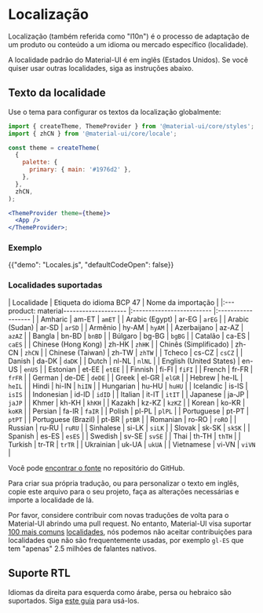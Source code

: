 # Localização

<p class="description">Localização (também referida como "l10n") é o processo de adaptação de um produto ou conteúdo a um idioma ou mercado específico (localidade).</p>

A localidade padrão do Material-UI é em inglês (Estados Unidos). Se você quiser usar outras localidades, siga as instruções abaixo.

## Texto da localidade

Use o tema para configurar os textos da localização globalmente:

```jsx
import { createTheme, ThemeProvider } from '@material-ui/core/styles';
import { zhCN } from '@material-ui/core/locale';

const theme = createTheme(
  {
    palette: {
      primary: { main: '#1976d2' },
    },
  },
  zhCN,
);

<ThemeProvider theme={theme}>
  <App />
</ThemeProvider>;
```

### Exemplo

{{"demo": "Locales.js", "defaultCodeOpen": false}}

### Localidades suportadas

| Localidade | Etiqueta do idioma BCP 47 | Nome da importação |
|:---
product: material-------------------- |:------------------------- |:------------------ |
| Amharic | am-ET | `amET` |
| Arabic (Egypt) | ar-EG | `arEG` |
| Arabic (Sudan) | ar-SD | `arSD` |
| Armênio | hy-AM | `hyAM` |
| Azerbaijano | az-AZ | `azAZ` |
| Bangla | bn-BD | `bnBD` |
| Búlgaro | bg-BG | `bgBG` |
| Catalão | ca-ES | `caES` |
| Chinese (Hong Kong) | zh-HK | `zhHK` |
| Chinês (Simplificado) | zh-CN | `zhCN` |
| Chinese (Taiwan) | zh-TW | `zhTW` |
| Tcheco | cs-CZ | `csCZ` |
| Danish | da-DK | `daDK` |
| Dutch | nl-NL | `nlNL` |
| English (United States) | en-US | `enUS` |
| Estonian | et-EE | `etEE` |
| Finnish | fi-FI | `fiFI` |
| French | fr-FR | `frFR` |
| German | de-DE | `deDE` |
| Greek | el-GR | `elGR` |
| Hebrew | he-IL | `heIL` |
| Hindi | hi-IN | `hiIN` |
| Hungarian | hu-HU | `huHU` |
| Icelandic | is-IS | `isIS` |
| Indonesian | id-ID | `idID` |
| Italian | it-IT | `itIT` |
| Japanese | ja-JP | `jaJP` |
| Khmer | kh-KH | `khKH` |
| Kazakh | kz-KZ | `kzKZ` |
| Korean | ko-KR | `koKR` |
| Persian | fa-IR | `faIR` |
| Polish | pl-PL | `plPL` |
| Portuguese | pt-PT | `ptPT` |
| Portuguese (Brazil) | pt-BR | `ptBR` |
| Romanian | ro-RO | `roRO` |
| Russian | ru-RU | `ruRU` |
| Sinhalese | si-LK | `siLK` |
| Slovak | sk-SK | `skSK` |
| Spanish | es-ES | `esES` |
| Swedish | sv-SE | `svSE` |
| Thai | th-TH | `thTH` |
| Turkish | tr-TR | `trTR` |
| Ukrainian | uk-UA | `ukUA` |
| Vietnamese | vi-VN | `viVN` |

<!-- #default-branch-switch -->

Você pode [encontrar o fonte](https://github.com/mui-org/material-ui/blob/master/packages/mui-material/src/locale/index.ts) no repositório do GitHub.

Para criar sua própria tradução, ou para personalizar o texto em inglês, copie este arquivo para o seu projeto, faça as alterações necessárias e importe a localidade de lá.

Por favor, considere contribuir com novas traduções de volta para o Material-UI abrindo uma pull request. No entanto, Material-UI visa suportar [100 mais comuns](https://en.wikipedia.org/wiki/List_of_languages_by_number_of_native_speakers) [localidades](https://www.ethnologue.com/guides/ethnologue200), nós podemos não aceitar contribuições para localidades que não são frequentemente usadas, por exemplo `gl-ES` que tem "apenas" 2.5 milhões de falantes nativos.

## Suporte RTL

Idiomas da direita para esquerda como árabe, persa ou hebraico são suportados. Siga [este guia](/material/guides/right-to-left/) para usá-los.
